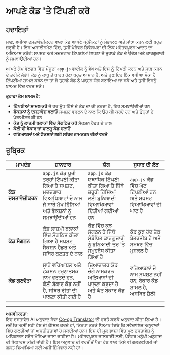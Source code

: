 <!--
CO_OP_TRANSLATOR_METADATA:
{
  "original_hash": "c162b3b3a1cafc1483c8015e9b266f0d",
  "translation_date": "2025-10-22T18:06:38+00:00",
  "source_file": "6-space-game/3-moving-elements-around/assignment.md",
  "language_code": "pa"
}
-->
# ਆਪਣੇ ਕੋਡ 'ਤੇ ਟਿੱਪਣੀ ਕਰੋ

## ਹਦਾਇਤਾਂ

ਸਾਫ਼, ਵਧੀਆ ਦਸਤਾਵੇਜ਼ੀਕਰਨ ਵਾਲਾ ਕੋਡ ਆਪਣੇ ਪ੍ਰੋਜੈਕਟਾਂ ਨੂੰ ਸੰਭਾਲਣ ਅਤੇ ਸਾਂਝਾ ਕਰਨ ਲਈ ਬਹੁਤ ਜ਼ਰੂਰੀ ਹੈ। ਇਸ ਅਸਾਈਨਮੈਂਟ ਵਿੱਚ, ਤੁਸੀਂ ਪੇਸ਼ੇਵਰ ਡਿਵੈਲਪਰਾਂ ਦੀ ਇੱਕ ਮਹੱਤਵਪੂਰਨ ਆਦਤ ਦਾ ਅਭਿਆਸ ਕਰੋਗੇ: ਸਪਸ਼ਟ ਅਤੇ ਮਦਦਗਾਰ ਟਿੱਪਣੀਆਂ ਲਿਖਣਾ ਜੋ ਤੁਹਾਡੇ ਕੋਡ ਦੇ ਉਦੇਸ਼ ਅਤੇ ਕਾਰਗੁਜ਼ਾਰੀ ਨੂੰ ਸਮਝਾਉਂਦੀਆਂ ਹਨ।

ਆਪਣੇ ਗੇਮ ਫੋਲਡਰ ਵਿੱਚ ਮੌਜੂਦਾ `app.js` ਫਾਈਲ ਨੂੰ ਵੇਖੋ ਅਤੇ ਇਸ ਨੂੰ ਟਿੱਪਣੀ ਕਰਨ ਅਤੇ ਸਾਫ਼ ਕਰਨ ਦੇ ਤਰੀਕੇ ਲੱਭੋ। ਕੋਡ ਨੂੰ ਕਾਬੂ ਤੋਂ ਬਾਹਰ ਹੋਣਾ ਬਹੁਤ ਆਸਾਨ ਹੈ, ਅਤੇ ਹੁਣ ਇਹ ਇੱਕ ਵਧੀਆ ਮੌਕਾ ਹੈ ਟਿੱਪਣੀਆਂ ਸ਼ਾਮਲ ਕਰਨ ਦਾ ਤਾਂ ਜੋ ਤੁਹਾਡੇ ਕੋਡ ਨੂੰ ਪੜ੍ਹਨ ਯੋਗ ਬਣਾਇਆ ਜਾ ਸਕੇ ਅਤੇ ਤੁਸੀਂ ਇਸਨੂੰ ਬਾਅਦ ਵਿੱਚ ਵਰਤ ਸਕੋ।

**ਤੁਹਾਡਾ ਕੰਮ ਸ਼ਾਮਲ ਹੈ:**
- **ਟਿੱਪਣੀਆਂ ਸ਼ਾਮਲ ਕਰੋ** ਜੋ ਹਰ ਮੁੱਖ ਹਿੱਸੇ ਦੇ ਕੋਡ ਦਾ ਕੀ ਕਰਦਾ ਹੈ, ਇਹ ਸਮਝਾਉਂਦੀਆਂ ਹਨ
- **ਫੰਕਸ਼ਨਾਂ ਨੂੰ ਦਸਤਾਵੇਜ਼ ਬਣਾਓ** ਸਪਸ਼ਟ ਵਰਣਨ ਦੇ ਨਾਲ ਕਿ ਉਹ ਕੀ ਕਰਦੇ ਹਨ ਅਤੇ ਉਨ੍ਹਾਂ ਦੇ ਪੈਰਾਮੀਟਰ ਕੀ ਹਨ
- **ਕੋਡ ਨੂੰ ਲਾਜ਼ਮੀ ਬਲਾਕਾਂ ਵਿੱਚ ਸੰਗਠਿਤ ਕਰੋ** ਸੈਕਸ਼ਨ ਹੈਡਰ ਦੇ ਨਾਲ
- **ਕੋਈ ਵੀ ਬੇਕਾਰ ਜਾਂ ਫਾਲਤੂ ਕੋਡ ਹਟਾਓ**
- **ਵਰਿਆਬਲਾਂ ਅਤੇ ਫੰਕਸ਼ਨਾਂ ਲਈ ਸਥਿਰ ਨਾਮਕਰਨ ਰੀਤਾਂ ਵਰਤੋ**

## ਰੂਬ੍ਰਿਕ

| ਮਾਪਦੰਡ | ਸ਼ਾਨਦਾਰ | ਯੋਗ | ਸੁਧਾਰ ਦੀ ਲੋੜ |
| -------- | --------- | -------- | ----------------- |
| **ਕੋਡ ਦਸਤਾਵੇਜ਼ੀਕਰਨ** | `app.js` ਕੋਡ ਪੂਰੀ ਤਰ੍ਹਾਂ ਟਿੱਪਣੀ ਕੀਤਾ ਗਿਆ ਹੈ ਸਪਸ਼ਟ, ਮਦਦਗਾਰ ਵਿਆਖਿਆਵਾਂ ਦੇ ਨਾਲ ਜੋ ਸਾਰੇ ਮੁੱਖ ਹਿੱਸਿਆਂ ਅਤੇ ਫੰਕਸ਼ਨਾਂ ਨੂੰ ਸਮਝਾਉਂਦੀਆਂ ਹਨ | `app.js` ਕੋਡ ਯਥਾਧਿਕ ਟਿੱਪਣੀ ਕੀਤਾ ਗਿਆ ਹੈ ਜਿੱਥੇ ਜ਼ਰੂਰੀ ਹਿੱਸਿਆਂ ਲਈ ਬੁਨਿਆਦੀ ਵਿਆਖਿਆਵਾਂ ਦਿੱਤੀਆਂ ਗਈਆਂ ਹਨ | `app.js` ਕੋਡ ਵਿੱਚ ਘੱਟ ਟਿੱਪਣੀਆਂ ਹਨ ਅਤੇ ਸਪਸ਼ਟ ਵਿਆਖਿਆਵਾਂ ਦੀ ਘਾਟ ਹੈ |
| **ਕੋਡ ਸੰਗਠਨ** | ਕੋਡ ਲਾਜ਼ਮੀ ਬਲਾਕਾਂ ਵਿੱਚ ਸੰਗਠਿਤ ਕੀਤਾ ਗਿਆ ਹੈ ਸਪਸ਼ਟ ਸੈਕਸ਼ਨ ਹੈਡਰ ਅਤੇ ਸਥਿਰ ਬਣਤਰ ਦੇ ਨਾਲ | ਕੋਡ ਵਿੱਚ ਕੁਝ ਸੰਗਠਨ ਹੈ ਜਿੱਥੇ ਸੰਬੰਧਿਤ ਕਾਰਗੁਜ਼ਾਰੀ ਨੂੰ ਬੁਨਿਆਦੀ ਤੌਰ 'ਤੇ ਸਮੂਹਬੱਧ ਕੀਤਾ ਗਿਆ ਹੈ | ਕੋਡ ਕੁਝ ਹੱਦ ਤੱਕ ਬੇਤਰਤੀਬ ਹੈ ਅਤੇ ਸਮਝਣ ਵਿੱਚ ਮੁਸ਼ਕਲ ਹੈ |
| **ਕੋਡ ਗੁਣਵੱਤਾ** | ਸਾਰੇ ਵਰਿਆਬਲ ਅਤੇ ਫੰਕਸ਼ਨ ਵਰਣਾਤਮਕ ਨਾਮ ਵਰਤਦੇ ਹਨ, ਕੋਈ ਬੇਕਾਰ ਕੋਡ ਨਹੀਂ ਹੈ, ਸਥਿਰ ਰੀਤਾਂ ਦੀ ਪਾਲਣਾ ਕੀਤੀ ਗਈ ਹੈ | ਜ਼ਿਆਦਾਤਰ ਕੋਡ ਚੰਗੇ ਨਾਮਕਰਨ ਅਭਿਆਸਾਂ ਦੀ ਪਾਲਣਾ ਕਰਦਾ ਹੈ ਅਤੇ ਘੱਟ ਬੇਕਾਰ ਕੋਡ ਹੈ | ਵਰਿਆਬਲਾਂ ਦੇ ਨਾਮ ਸਪਸ਼ਟ ਨਹੀਂ ਹਨ, ਬੇਕਾਰ ਕੋਡ ਸ਼ਾਮਲ ਹੈ, ਅਸਥਿਰ ਸ਼ੈਲੀ |

---

**ਅਸਵੀਕਰਤਾ**:  
ਇਹ ਦਸਤਾਵੇਜ਼ AI ਅਨੁਵਾਦ ਸੇਵਾ [Co-op Translator](https://github.com/Azure/co-op-translator) ਦੀ ਵਰਤੋਂ ਕਰਕੇ ਅਨੁਵਾਦ ਕੀਤਾ ਗਿਆ ਹੈ। ਜਦੋਂ ਕਿ ਅਸੀਂ ਸਹੀ ਹੋਣ ਦੀ ਕੋਸ਼ਿਸ਼ ਕਰਦੇ ਹਾਂ, ਕਿਰਪਾ ਕਰਕੇ ਧਿਆਨ ਦਿਓ ਕਿ ਸਵੈਚਾਲਿਤ ਅਨੁਵਾਦਾਂ ਵਿੱਚ ਗਲਤੀਆਂ ਜਾਂ ਅਸੁਚੀਤਤਾਵਾਂ ਹੋ ਸਕਦੀਆਂ ਹਨ। ਇਸ ਦੀ ਮੂਲ ਭਾਸ਼ਾ ਵਿੱਚ ਮੂਲ ਦਸਤਾਵੇਜ਼ ਨੂੰ ਅਧਿਕਾਰਤ ਸਰੋਤ ਮੰਨਿਆ ਜਾਣਾ ਚਾਹੀਦਾ ਹੈ। ਮਹੱਤਵਪੂਰਨ ਜਾਣਕਾਰੀ ਲਈ, ਪੇਸ਼ੇਵਰ ਮਨੁੱਖੀ ਅਨੁਵਾਦ ਦੀ ਸਿਫਾਰਸ਼ ਕੀਤੀ ਜਾਂਦੀ ਹੈ। ਇਸ ਅਨੁਵਾਦ ਦੀ ਵਰਤੋਂ ਤੋਂ ਪੈਦਾ ਹੋਣ ਵਾਲੇ ਕਿਸੇ ਵੀ ਗਲਤਫਹਿਮੀ ਜਾਂ ਗਲਤ ਵਿਆਖਿਆ ਲਈ ਅਸੀਂ ਜ਼ਿੰਮੇਵਾਰ ਨਹੀਂ ਹਾਂ।